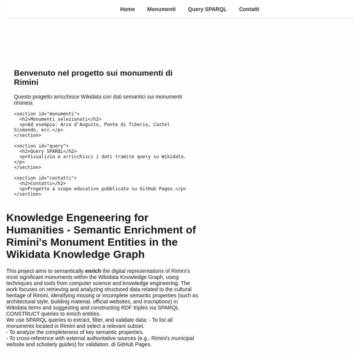 
<!DOCTYPE html>
<html lang="it">
<head>
  <meta charset="UTF-8" />
  <meta name="viewport" content="width=device-width, initial-scale=1.0" />
  <title>Progetto Wikidata Rimini</title>

  <style>
    body {
      margin: 0;
      font-family: Arial, sans-serif;
    }

    .navbar {
      position: fixed;
      top: 0;
      width: 100%;
      background-color: #ffffff;
      border-bottom: 1px solid #ddd;
      z-index: 1000;
      padding: 1rem 0;
    }

    .navbar ul {
      list-style: none;
      display: flex;
      justify-content: center;
      gap: 2rem;
      margin: 0;
      padding: 0;
    }

    .navbar a {
      text-decoration: none;
      color: #333;
      font-weight: bold;
    }

    main {
      padding-top: 100px; /* spazio per il menu fisso */
      padding-left: 20px;
      padding-right: 20px;
    }
  </style>
</head>

<body>

  <header class="navbar">
    <nav>
      <ul>
        <li><a href="#home">Home</a></li>
        <li><a href="#monumenti">Monumenti</a></li>
        <li><a href="#query">Query SPARQL</a></li>
        <li><a href="#contatti">Contatti</a></li>
      </ul>
    </nav>
  </header>

  <main>
    <section id="home">
      <h1>Benvenuto nel progetto sui monumenti di Rimini</h1>
      <p>Questo progetto arricchisce Wikidata con dati semantici sui monumenti riminesi.</p>
    </section>

    <section id="monumenti">
      <h2>Monumenti selezionati</h2>
      <p>Ad esempio: Arco d'Augusto, Ponte di Tiberio, Castel Sismondo, ecc.</p>
    </section>

    <section id="query">
      <h2>Query SPARQL</h2>
      <p>Visualizza o arricchisci i dati tramite query su Wikidata.</p>
    </section>

    <section id="contatti">
      <h2>Contatti</h2>
      <p>Progetto a scopo educativo pubblicato su GitHub Pages.</p>
    </section>
  </main>

  <h1> <strong> Knowledge Engeneering for Humanities - Semantic Enrichment of Rimini's Monument Entities in the Wikidata Knowledge Graph</strong></h1>
  <p> This project aims to semantically <strong>enrich</strong> the digital representations of Rimini’s most significant monuments within the Wikidata Knowledge Graph, using techniques and tools from computer science and knowledge engineering.
The work focuses on retrieving and analyzing structured data related to the cultural heritage of Rimini, identifying missing or incomplete semantic properties (such as architectural style, building material, official websites, and inscriptions) in Wikidata items and suggesting and constructing RDF triples via SPARQL CONSTRUCT queries to enrich entities.
<br>
     We use SPARQL queries to extract, filter, and validate data:
- To list all monuments located in Rimini and select a relevant subset.
    <br>
- To analyze the completeness of key semantic properties.
    <br>
- To cross-reference with external authoritative sources (e.g., Rimini’s municipal website and scholarly guides) for validation.  di GitHub Pages.</p>

</body>
</html>
